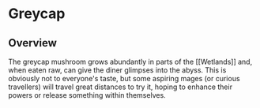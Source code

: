 # Greycap

## Overview
The greycap mushroom grows abundantly in parts of the [[Wetlands]] and, when eaten raw, can give the diner glimpses into the abyss. This is obviously not to everyone's taste, but some aspiring mages (or curious travellers) will travel great distances to try it, hoping to enhance their powers or release something within themselves.